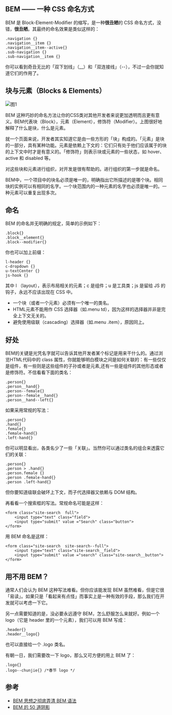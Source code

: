 ## BEM —— 一种 CSS 命名方式

BEM 是 Block-Element-Modifier 的缩写，是一种**很丑陋**的 CSS 命名方式，没错，**很丑陋**。其最终的命名效果是类似这样的：

	.navigation {}
	.navigation__item {}
	.navigation__item--active{}
	.sub-navigation {}
	.sub-navigation__item {}
 
你可以看到奇丑无比的「双下划线」（__）和「双连接线」（--），不过一会你就知道它们的作用了。

## 块与元素（Blocks & Elements）

![图1](http://imgcache.oa.com/photos/26191/e97978647395be2cd93b69ba10eac23a.jpg)


BEM 这种巧妙的命名方法让你的CSS类对其他开发者来说更加透明而且更有意义。BEM代表块（Block），元素（Element），修饰符（Modifier）。上图很好地解释了什么是块，什么是元素。


就一个页面来说，开发者其实知道它是由一些方形的「块」构成的。「元素」是块的一部分，具有某种功能。元素是依赖上下文的：它们只有处于他们应该属于的块的上下文中时才是有意义的。「修饰符」则表示块或元素的一些状态，如 hover、active 和 disabled 等。

对这些块和元素进行组织，对开发是很有帮助的。进行组织的第一步就是命名。

BEM中，一个项目中的块名必须是唯一的，明确指出它所描述的是哪个块。相同块的实例可以有相同的名字。一个块范围内的一种元素的名字也必须是唯一的。一种元素可以重复出现多次。

## 命名

BEM 的命名并无明确的规定，简单的示例如下：

	.block{}
	.block__element{}
	.block--modifier{}

你也可以加上前缀：

	l-header {}
	c-dropdown {}
	u-textCenter {}
	js-hook {}

其中 l （layout），表示布局相关的元素；c 是组件；u 是工具类；js 是留给 JS 的钩子，永远不应该出现在 CSS 中。

* 一个块（或者一个元素）必须有一个唯一的类名。
* HTML元素不能用作 CSS 选择器（如.menu td），因为这样的选择器并非是完全上下文无关的。
* 避免使用级联（cascading）选择器（如.menu .item），原因同上。

## 好处

BEM的关键是光凭名字就可以告诉其他开发者某个标记是用来干什么的。通过浏览HTML代码中的 class 属性，你就能够明白模块之间是如何关联的：有一些仅仅是组件，有一些则是这些组件的子孙或者是元素,还有一些是组件的其他形态或者是修饰符。不信看看下面的类名：

	.person{}
	.person__hand{}
	.person--female{}
	.person--female__hand{}
	.person__hand--left{}	

如果采用常规的写法：

	.person{}
	.hand{}
	.female{}
	.female-hand{}
	.left-hand{}

你可以明显看出，各类名少了一些「关联」。当然你可以通过类名的组合来透露它们的关联：

	.person{}
	.person > .hand{}
	.person.female {}
	.person .female-hand{}
	.person .left-hand{}

但你要知道级联会破环上下文，而子代选择器又依赖与 DOM 结构。

再看看一个搜索框的写法。常规命名可能是这样：

	<form class="site-search  full">
		<input type="text" class="field">
		<input type="submit" value ="Search" class="button">
	</form>	

用 BEM 命名是这样：

	<form class="site-search  site-search--full">
		<input type="text" class="site-search__field">
		<input type="submit" value ="search" class="site-search__button">
	</form>

## 用不用 BEM？

通常人们会认为 BEM 这种写法难看。但你应该能发现 BEM 虽然难看，但是它很「易读」。如果只是「看起来有点怪」而事实上是一种有效的手段，那么我们在开发就可以考虑一下它。

另一点需要知道的是，没必要永远遵守 BEM，怎么舒服怎么来就好。例如一个 logo（它是 header 里的一个元素），我们可以用 BEM 写成：

	.header{}
	.header__logo{}	

也可以直接给一个 .logo 类名。

有朝一日，我们需要改一下 logo，那么又可方便的用上 BEM 了：

	.logo{}
	.logo--chunjie{} /*春节 logo */

## 参考

* [BEM 思想之彻底弄清 BEM 语法](http://www.w3cplus.com/css/mindbemding-getting-your-head-round-bem-syntax.html)
* [BEM 的 50 道阴影](http://www.w3cplus.com/css/fifty-shades-of-bem.html)
